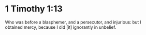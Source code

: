 # 1 Timothy 1:13

Who was before a blasphemer, and a persecutor, and injurious: but I obtained mercy, because I did [it] ignorantly in unbelief.